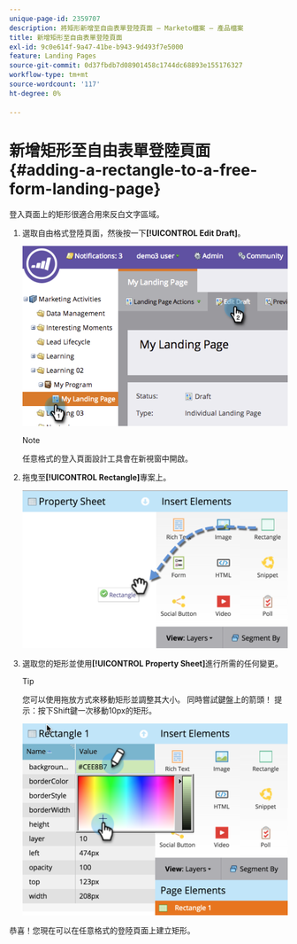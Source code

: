 ```yaml
---
unique-page-id: 2359707
description: 將矩形新增至自由表單登陸頁面 — Marketo檔案 — 產品檔案
title: 新增矩形至自由表單登陸頁面
exl-id: 9c0e614f-9a47-41be-b943-9d493f7e5000
feature: Landing Pages
source-git-commit: 0d37fbdb7d08901458c1744dc68893e155176327
workflow-type: tm+mt
source-wordcount: '117'
ht-degree: 0%

---
```


# 新增矩形至自由表單登陸頁面 {#adding-a-rectangle-to-a-free-form-landing-page}

登入頁面上的矩形很適合用來反白文字區域。

1. 選取自由格式登陸頁面，然後按一下&#x200B;**[!UICONTROL Edit Draft]**。

   ![](assets/image2014-9-16-14-3a50-3a51.png)

   >[!NOTE]
   >
   >任意格式的登入頁面設計工具會在新視窗中開啟。

1. 拖曳至&#x200B;**[!UICONTROL Rectangle]**&#x200B;專案上。

   ![](assets/image2015-5-21-14-3a48-3a45.png)

1. 選取您的矩形並使用&#x200B;**[!UICONTROL Property Sheet]**&#x200B;進行所需的任何變更。

   >[!TIP]
   >
   >您可以使用拖放方式來移動矩形並調整其大小。 同時嘗試鍵盤上的箭頭！ 提示：按下Shift鍵一次移動10px的矩形。

   ![](assets/image2015-5-21-14-3a50-3a24.png)

恭喜！您現在可以在任意格式的登陸頁面上建立矩形。
